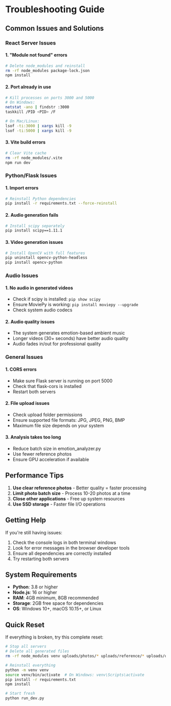 # Troubleshooting Guide

## Common Issues and Solutions

### React Server Issues

#### 1. "Module not found" errors
```bash
# Delete node_modules and reinstall
rm -rf node_modules package-lock.json
npm install
```

#### 2. Port already in use
```bash
# Kill processes on ports 3000 and 5000
# On Windows:
netstat -ano | findstr :3000
taskkill /PID <PID> /F

# On Mac/Linux:
lsof -ti:3000 | xargs kill -9
lsof -ti:5000 | xargs kill -9
```

#### 3. Vite build errors
```bash
# Clear Vite cache
rm -rf node_modules/.vite
npm run dev
```

### Python/Flask Issues

#### 1. Import errors
```bash
# Reinstall Python dependencies
pip install -r requirements.txt --force-reinstall
```

#### 2. Audio generation fails
```bash
# Install scipy separately
pip install scipy==1.11.1
```

#### 3. Video generation issues
```bash
# Install OpenCV with full features
pip uninstall opencv-python-headless
pip install opencv-python
```

### Audio Issues

#### 1. No audio in generated videos
- Check if scipy is installed: `pip show scipy`
- Ensure MoviePy is working: `pip install moviepy --upgrade`
- Check system audio codecs

#### 2. Audio quality issues
- The system generates emotion-based ambient music
- Longer videos (30+ seconds) have better audio quality
- Audio fades in/out for professional quality

### General Issues

#### 1. CORS errors
- Make sure Flask server is running on port 5000
- Check that flask-cors is installed
- Restart both servers

#### 2. File upload issues
- Check upload folder permissions
- Ensure supported file formats: JPG, JPEG, PNG, BMP
- Maximum file size depends on your system

#### 3. Analysis takes too long
- Reduce batch size in emotion_analyzer.py
- Use fewer reference photos
- Ensure GPU acceleration if available

## Performance Tips

1. **Use clear reference photos** - Better quality = faster processing
2. **Limit photo batch size** - Process 10-20 photos at a time
3. **Close other applications** - Free up system resources
4. **Use SSD storage** - Faster file I/O operations

## Getting Help

If you're still having issues:

1. Check the console logs in both terminal windows
2. Look for error messages in the browser developer tools
3. Ensure all dependencies are correctly installed
4. Try restarting both servers

## System Requirements

- **Python**: 3.8 or higher
- **Node.js**: 16 or higher
- **RAM**: 4GB minimum, 8GB recommended
- **Storage**: 2GB free space for dependencies
- **OS**: Windows 10+, macOS 10.15+, or Linux

## Quick Reset

If everything is broken, try this complete reset:

```bash
# Stop all servers
# Delete all generated files
rm -rf node_modules venv uploads/photos/* uploads/reference/* uploads/output/*

# Reinstall everything
python -m venv venv
source venv/bin/activate  # On Windows: venv\Scripts\activate
pip install -r requirements.txt
npm install

# Start fresh
python run_dev.py
```